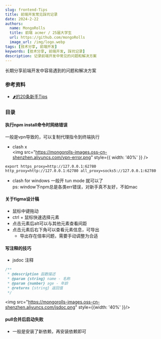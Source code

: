 ```yaml
---
slug: frontend-Tips
title: 前端开发常见踩坑记录
date: 2024-2-22
authors:
  name: MongoRolls
  title: 前端 acmer / 25届大学生
  url: https://github.com/mongoRolls
  image_url: /img/logo.webp
tags: [技术分享, 前端开发]
keywords: [技术分享, 前端开发, 踩坑记录]
description: 记录前端开发中常见的问题和解决方案
---
```


长期分享前端开发中容易遇到的问题和解决方案

<!-- truncate -->

### 参考资料

- [🌶️的20条新手Tips](https://juejin.cn/post/7301947438885191695)

### 目录

#### 执行npm install命令时网络错误

一般是vpn导致的，可以复制代理指令到终端执行

- clash x  
  <img src="https://mongorolls-images.oss-cn-shenzhen.aliyuncs.com/vpn-error.png" style={{ width: '40%' }} />

```base
export https_proxy=http://127.0.0.1:62780 http_proxy=http://127.0.0.1:62780 all_proxy=socks5://127.0.0.1:62780
```

- clash for windows 一般开 tun mode 就可以了  
  ps: window下npm总是各类err错误，对新手真不友好，不如mac

#### 关于figma设计稿

- 鼠标中键拖动
- ctrl + 鼠标快速选择元素
- 点击元素后alt可以与其他元素查看间距
- 点击元素后右下角可以查看元素信息，可导出
  - 导出存在倍率问题，需要手动调整为合适

#### 写注释的技巧

- jsdoc 注释

```javascript
/**
 * @description 函数描述
 * @param {string} name - 名称
 * @param {number} age - 年龄
 * @returns {string} 返回值
 */
```

<img src="<https://mongorolls-images.oss-cn-shenzhen.aliyuncs.com/jsdoc.png>" style={{width: '40%' }}/>

#### pull合并后启动失败

- 一般是安装了新依赖，再安装依赖即可
